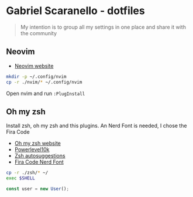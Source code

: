 # Gabriel Scaranello - dotfiles

> My intention is to group all my settings in one place and share it with the community

## Neovim

- [Neovim website](https://neovim.io)

```sh
mkdir -p ~/.config/nvim
cp -r ./nvim/* ~/.config/nvim
```

Open nvim and run `:PlugInstall`

## Oh my zsh

Install zsh, oh my zsh and this plugins.
An Nerd Font is needed, I chose the Fira Code

- [Oh my zsh website](https://ohmyz.sh)
- [Powerlevel10k](https://github.com/romkatv/powerlevel10k#oh-my-zsh)
- [Zsh autosuggestions](https://github.com/zsh-users/zsh-autosuggestions/blob/master/INSTALL.md#oh-my-zsh)
- [Fira Code Nerd Font](https://github.com/ryanoasis/nerd-fonts/blob/master/patched-fonts/FiraCode/Regular/complete/Fira%20Code%20Regular%20Nerd%20Font%20Complete.ttf)

```sh
cp -r ./zsh/* ~/
exec $SHELL
```

```typescript
const user = new User();
```
